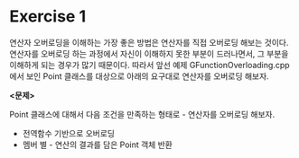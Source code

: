 # Exercise 1

연산자 오버로딩을 이해하는 가장 좋은 방법은 연산자를 직접 오버로딩 해보는 것이다. 연산자를 오버로딩 하는 과정에서 자신이 이해하지 못한 부분이 드러나면서, 그 부분을 이해하게 되는 경우가 많기 때문이다. 따라서 앞선 예제 GFunctionOverloading.cpp에서 보인 Point 클래스를 대상으로 아래의 요구대로 연산자를 오버로딩 해보자.

**<문제>**

Point 클래스에 대해서 다음 조건을 만족하는 형태로 - 연산자를 오버로딩 해보자.
* 전역함수 기반으로 오버로딩
* 멤버 별 - 연산의 결과를 담은 Point 객체 반환
